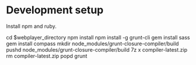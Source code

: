 Development setup
=================

Install npm and ruby.

cd $webplayer_directory
npm install
npm install -g grunt-cli
gem install sass
gem install compass
mkdir node_modules/grunt-closure-compiler/build
pushd node_modules/grunt-closure-compiler/build
7z x compiler-latest.zip
rm compiler-latest.zip
popd
grunt